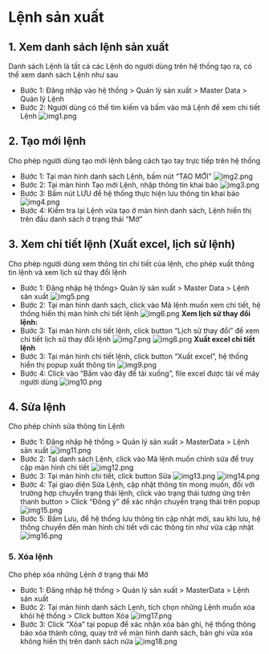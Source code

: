 # Lệnh sản xuất

## 1. Xem danh sách lệnh sản xuất

Danh sách Lệnh là tất cả các Lệnh do người dùng trên hệ thống tạo ra, có thể xem danh sách Lệnh như sau

- Bước 1: Đăng nhập vào hệ thống > Quản lý sản xuất > Master Data > Quản lý Lệnh
- Bước 2: Người dùng có thể tìm kiếm và bấm vào mã Lệnh để xem chi tiết Lệnh
  ![img1.png](/img/Workorder/img1.png)

## 2. Tạo mới lệnh

Cho phép người dùng tạo mới lệnh bằng cách tạo tay trực tiếp trên hệ thống

- Bước 1: Tại màn hình danh sách Lệnh, bấm nút “TẠO MỚI”
  ![img2.png](/img/Workorder/img2.png)
- Bước 2: Tại màn hình Tạo mới Lệnh, nhập thông tin khai báo
  ![img3.png](/img/Workorder/img3.png)
- Bước 3: Bấm nút LƯU để hệ thống thực hiện lưu thông tin khai báo
  ![img4.png](/img/Workorder/img4.png)
- Bước 4: Kiểm tra lại Lệnh vừa tạo ở màn hình danh sách, Lệnh hiển thị trên đầu danh sách ở trạng thái “Mở”

## 3. Xem chi tiết lệnh (Xuất excel, lịch sử lệnh)

Cho phép người dùng xem thông tin chi tiết của lệnh, cho phép xuất thông tin lệnh và xem lịch sử thay đổi lệnh

- Bước 1: Đăng nhập hệ thống> Quản lý sản xuất > Master Data > Lệnh sản xuất
  ![img5.png](/img/Workorder/img5.png)
- Bước 2: Tại màn hình danh sách, click vào Mã lệnh muốn xem chi tiết, hệ thống hiển thị màn hình chi tiết lệnh
  ![img6.png](/img/Workorder/img6.png)
  **Xem lịch sử thay đổi lệnh:**
- Bước 3: Tại màn hình chi tiết lệnh, click button “Lịch sử thay đổi” để xem chi tiết lịch sử thay đổi lệnh
  ![img7.png](/img/Workorder/img7.png)
  ![img8.png](/img/Workorder/img8.png)
  **Xuất excel chi tiết lệnh**
- Bước 3: Tại màn hình chi tiết lệnh, click button “Xuất excel”, hệ thống hiển thị popup xuất thông tin
  ![img9.png](/img/Workorder/img9.png)
- Bước 4: Click vào “Bấm vào đây để tải xuống”, file excel được tải về máy người dùng
  ![img10.png](/img/Workorder/img10.png)

## 4. Sửa lệnh

Cho phép chỉnh sửa thông tin Lệnh

- Bước 1: Đăng nhập hệ thống > Quản lý sản xuất > MasterData > Lệnh sản xuất
  ![img11.png](/img/Workorder/img11.png)
- Bước 2: Tại danh sách Lệnh, click vào Mã lệnh muốn chỉnh sửa để truy cập màn hình chi tiết
  ![img12.png](/img/Workorder/img12.png)
- Bước 3: Tại màn hình chi tiết, click button Sửa
  ![img13.png](/img/Workorder/img13.png)
  ![img14.png](/img/Workorder/img14.png)
- Bước 4: Tại giao diện Sửa Lệnh, cập nhật thông tin mong muốn, đối với trường hợp chuyển trạng thái lệnh, click vào trạng thái tương ứng trên thanh button > Click “Đồng ý” để xác nhận chuyển trạng thái trên popup
  ![img15.png](/img/Workorder/img15.png)
- Bước 5: Bấm Lưu, để hệ thống lưu thông tin cập nhật mới, sau khi lưu, hệ thống chuyển đến màn hình chi tiết với các thông tin như vừa cập nhật
  ![img16.png](/img/Workorder/img16.png)

### 5. Xóa lệnh

Cho phép xóa những Lệnh ở trạng thái Mở

- Bước 1: Đăng nhập hệ thống > Quản lý sản xuất > MasterData > Lệnh sản xuất
- Bước 2: Tại màn hình danh sách Lẹnh, tích chọn những Lệnh muốn xóa khỏi hệ thống > Click button Xóa
  ![img17.png](/img/Workorder/img17.png)
- Bước 3: Click “Xóa” tại popup để xác nhận xóa bản ghi, hệ thống thông báo xóa thành công, quay trở về màn hình danh sách, bản ghi vừa xóa không hiển thị trên danh sách nữa
  ![img18.png](/img/Workorder/img18.png)

